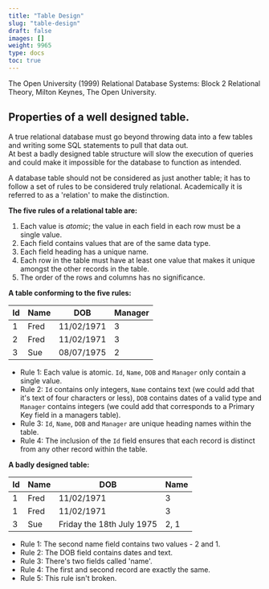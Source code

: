 ```yaml
---
title: "Table Design"
slug: "table-design"
draft: false
images: []
weight: 9965
type: docs
toc: true
---
```


The Open University (1999) Relational Database Systems: Block 2 Relational Theory,
Milton Keynes, The Open University.

## Properties of a well designed table.
A true relational database must go beyond throwing data into a few tables and writing some SQL statements to pull that data out.  
At best a badly designed table structure will slow the execution of queries and could make it impossible for the database to function as intended.  

A database table should not be considered as just another table; it has to follow a set of rules to be considered truly relational.  Academically it is referred to as a 'relation' to make the distinction.  

**The five rules of a relational table are:**

 1. Each value is *atomic*; the value in each field in each row must be a single value.
 2. Each field contains values that are of the same data type.
 3. Each field heading has a unique name.
 4. Each row in the table must have at least one value that makes it unique amongst the other records in the table.
 5. The order of the rows and columns has no significance.

**A table conforming to the five rules:**  

Id  | Name |DOB         |Manager
----| -----|-----       |-----
1   | Fred |11/02/1971  |3
2   | Fred |11/02/1971  |3
3   | Sue  |08/07/1975  |2  

 - Rule 1: Each value is atomic.  `Id`, `Name`, `DOB` and `Manager` only contain a single value.
 - Rule 2: `Id` contains only integers, `Name` contains text (we could add that it's text of four characters or less), `DOB` contains dates of a valid type and `Manager` contains integers (we could add that corresponds to a Primary Key field in a managers table).
 - Rule 3: `Id`, `Name`, `DOB` and `Manager` are unique heading names within the table.
 - Rule 4: The inclusion of the `Id` field ensures that each record is distinct from any other record within the table.


**A badly designed table:**  

Id  | Name |DOB                        |Name
----| -----|-----                      |-----
1   | Fred |11/02/1971                 |3
1   | Fred |11/02/1971                 |3
3   | Sue  |Friday the 18th July 1975  |2, 1

 - Rule 1: The second name field contains two values - 2 and 1.
 - Rule 2: The DOB field contains dates and text.
 - Rule 3: There's two fields called 'name'.
 - Rule 4: The first and second record are exactly the same.
 - Rule 5: This rule isn't broken.

